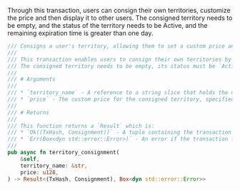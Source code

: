 


Through this transaction, users can consign their own territories, customize the price and then display it to other users. The consigned territory needs to be empty, and the status of the territory needs to be Active, and the remaining expiration time is greater than one day.

```rust
/// Consigns a user's territory, allowing them to set a custom price and display it to other users.
///
/// This transaction enables users to consign their own territories by customizing the price.
/// The consigned territory needs to be empty, its status must be `Active`, and the remaining expiration time must be greater than one day.
///
/// # Arguments
///
/// * `territory_name` - A reference to a string slice that holds the name of the territory to be consigned.
/// * `price` - The custom price for the consigned territory, specified in the smallest unit of the currency (e.g., wei).
///
/// # Returns
///
/// This function returns a `Result` which is:
/// * `Ok((TxHash, Consignment))` - A tuple containing the transaction hash and the `Consignment` struct.
/// * `Err(Box<dyn std::error::Error>)` - An error if the transaction fails.
///
pub async fn territory_consignment(
    &self,
    territory_name: &str,
    price: u128,
) -> Result<(TxHash, Consignment), Box<dyn std::error::Error>>
```